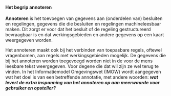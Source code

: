#### Het begrip annoteren

**Annoteren** is het toevoegen van gegevens aan (onderdelen van) besluiten en regelingen, gegevens die die besluiten
en regelingen machineleesbaar maken. Dit zorgt er voor dat het besluit of de regeling gestructureerd bevraagbaar is 
en dat werkingsgebieden en andere gegevens op een kaart weergegeven worden.

Het annoteren maakt ook bij het verbinden van toepasbare regels, oftewel vragenbomen, aan regels met werkingsgebieden mogelijk. 
De gegevens die bij het annoteren worden toegevoegd worden niet in de voor de mens leesbare tekst weergegeven. Voor degene die 
dat wil zijn ze wel terug te vinden. In het Informatiemodel Omgevingswet (IMOW) wordt aangegeven wat het doel is van een betreffende 
annotatie, met andere woorden: ***wat levert de extra inspanning van het annoteren op aan meerwaarde voor gebruiker
en opsteller?***

